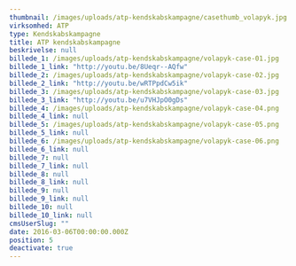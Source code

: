 ```yaml
---
thumbnail: /images/uploads/atp-kendskabskampagne/casethumb_volapyk.jpg
virksomhed: ATP
type: Kendskabskampagne
title: ATP kendskabskampagne
beskrivelse: null
billede_1: /images/uploads/atp-kendskabskampagne/volapyk-case-01.jpg
billede_1_link: "http://youtu.be/8Ueqr--AQfw"
billede_2: /images/uploads/atp-kendskabskampagne/volapyk-case-02.jpg
billede_2_link: "http://youtu.be/wRTPpdCw5ik"
billede_3: /images/uploads/atp-kendskabskampagne/volapyk-case-03.jpg
billede_3_link: "http://youtu.be/u7VHJpO0gDs"
billede_4: /images/uploads/atp-kendskabskampagne/volapyk-case-04.png
billede_4_link: null
billede_5: /images/uploads/atp-kendskabskampagne/volapyk-case-05.png
billede_5_link: null
billede_6: /images/uploads/atp-kendskabskampagne/volapyk-case-06.png
billede_6_link: null
billede_7: null
billede_7_link: null
billede_8: null
billede_8_link: null
billede_9: null
billede_9_link: null
billede_10: null
billede_10_link: null
cmsUserSlug: ""
date: 2016-03-06T00:00:00.000Z
position: 5
deactivate: true
---
```


